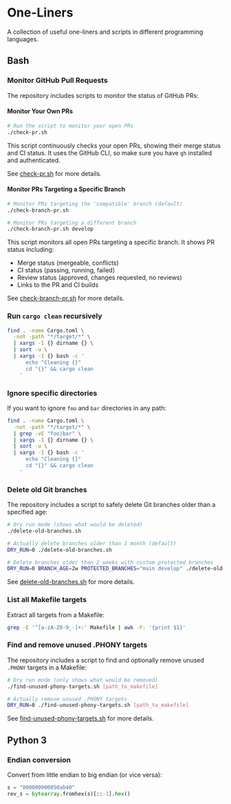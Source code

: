 # One-Liners

A collection of useful one-liners and scripts in different programming languages.

## Bash

### Monitor GitHub Pull Requests

The repository includes scripts to monitor the status of GitHub PRs:

#### Monitor Your Own PRs

```bash
# Run the script to monitor your open PRs
./check-pr.sh
```

This script continuously checks your open PRs, showing their merge status and CI status. It uses the GitHub CLI, so make sure you have `gh` installed and authenticated.

See [check-pr.sh](./check-pr.sh) for more details.

#### Monitor PRs Targeting a Specific Branch

```bash
# Monitor PRs targeting the 'compatible' branch (default)
./check-branch-pr.sh

# Monitor PRs targeting a different branch
./check-branch-pr.sh develop
```

This script monitors all open PRs targeting a specific branch. It shows PR status including:
- Merge status (mergeable, conflicts)
- CI status (passing, running, failed)
- Review status (approved, changes requested, no reviews)
- Links to the PR and CI builds

See [check-branch-pr.sh](./check-branch-pr.sh) for more details.

### Run `cargo clean` recursively

```bash
find . -name Cargo.toml \
  -not -path "*/target/*" \
  | xargs -I {} dirname {} \
  | sort -u \
  | xargs -I {} bash -c '
      echo "Cleaning {}"
      cd "{}" && cargo clean
    '
```

### Ignore specific directories

If you want to ignore `foo` and `bar` directories in any path:

```bash
find . -name Cargo.toml \
  -not -path "*/target/*" \
  | grep -vE "foo|bar" \
  | xargs -I {} dirname {} \
  | sort -u \
  | xargs -I {} bash -c '
      echo "Cleaning {}"
      cd "{}" && cargo clean
    '
```

### Delete old Git branches

The repository includes a script to safely delete Git branches older than a specified age:

```bash
# Dry run mode (shows what would be deleted)
./delete-old-branches.sh

# Actually delete branches older than 1 month (default)
DRY_RUN=0 ./delete-old-branches.sh

# Delete branches older than 2 weeks with custom protected branches
DRY_RUN=0 BRANCH_AGE=2w PROTECTED_BRANCHES="main develop" ./delete-old-branches.sh
```

See [delete-old-branches.sh](./delete-old-branches.sh) for more details.

### List all Makefile targets

Extract all targets from a Makefile:

```bash
grep -E '^[a-zA-Z0-9_-]+:' Makefile | awk -F: '{print $1}'
```

### Find and remove unused .PHONY targets

The repository includes a script to find and optionally remove unused `.PHONY` targets in a Makefile:

```bash
# Dry run mode (only shows what would be removed)
./find-unused-phony-targets.sh [path_to_makefile]

# Actually remove unused .PHONY targets
DRY_RUN=0 ./find-unused-phony-targets.sh [path_to_makefile]
```

See [find-unused-phony-targets.sh](./find-unused-phony-targets.sh) for more details.

## Python 3

### Endian conversion

Convert from little endian to big endian (or vice versa):

```python
s = "000000000050ab40"
rev_s = bytearray.fromhex(s)[::-1].hex()
```

